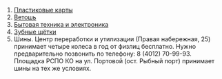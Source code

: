 1. [Пластиковые карты](https://t.me/ecoklgd/436)
2. [Ветошь](https://t.me/ecoklgd/497)
3. [Бытовая техника и электроника](https://t.me/ecoklgd/1636)
4. [Зубные щётки](https://t.me/ecorazchat/25185)
5. Шины. Центр переработки и утилизации \(Правая набережная, 25\) принимает четыре колеса в год от физлиц бесплатно. Нужно предварительно позвонить по телефону: 8 \(4012\) 70-99-93. Площадка РСПО КО на ул. Портовой \(ост. Рыбный порт\) принимает шины на тех же условиях.
